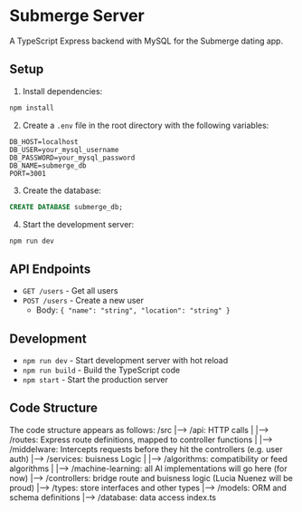 # Submerge Server

A TypeScript Express backend with MySQL for the Submerge dating app.

## Setup

1. Install dependencies:
```bash
npm install
```

2. Create a `.env` file in the root directory with the following variables:
```
DB_HOST=localhost
DB_USER=your_mysql_username
DB_PASSWORD=your_mysql_password
DB_NAME=submerge_db
PORT=3001
```

3. Create the database:
```sql
CREATE DATABASE submerge_db;
```

4. Start the development server:
```bash
npm run dev
```

## API Endpoints

- `GET /users` - Get all users
- `POST /users` - Create a new user
  - Body: `{ "name": "string", "location": "string" }`

## Development

- `npm run dev` - Start development server with hot reload
- `npm run build` - Build the TypeScript code
- `npm start` - Start the production server 

## Code Structure
The code structure appears as follows:
/src
|--> /api: HTTP calls
|  |--> /routes: Express route definitions, mapped to controller functions
|  |--> /middelware: Intercepts requests before they hit the controllers (e.g. user auth)
|--> /services: buisness Logic
|  |--> /algorithms: compatibility or feed algorithms
|  |--> /machine-learning: all AI implementations will go here (for now)
|--> /controllers: bridge route and buisness logic (Lucia Nuenez will be proud)
|--> /types: store interfaces and other types
|--> /models: ORM and schema definitions
|--> /database: data access
index.ts 